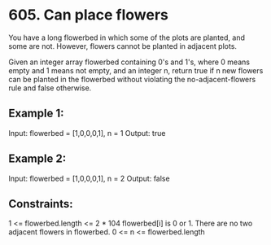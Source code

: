 # 605. Can place flowers

You have a long flowerbed in which some of the plots are planted, and some are not. However, flowers cannot be planted in adjacent plots.

Given an integer array flowerbed containing 0's and 1's, where 0 means empty and 1 means not empty, and an integer n, return true if n new flowers can be planted in the flowerbed without violating the no-adjacent-flowers rule and false otherwise.


## Example 1:

Input: flowerbed = [1,0,0,0,1], n = 1
Output: true

## Example 2:

Input: flowerbed = [1,0,0,0,1], n = 2
Output: false


## Constraints:

1 <= flowerbed.length <= 2 * 104
flowerbed[i] is 0 or 1.
There are no two adjacent flowers in flowerbed.
0 <= n <= flowerbed.length
